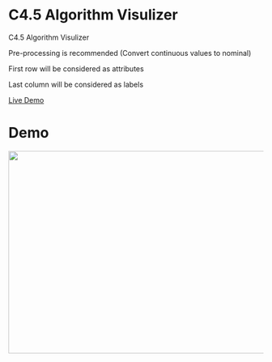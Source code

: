 # C4.5 Algorithm Visulizer

C4.5 Algorithm Visulizer

Pre-processing is recommended (Convert continuous values to nominal)

First row will be considered as attributes

Last column will be considered as labels

[Live Demo](https://saliherdemk.github.io)

# Demo

<img src="https://github.com/saliherdemk/C4.5-Algorithm-Visulizer/blob/master/media/demo.gif" width="550" height="400">
